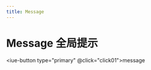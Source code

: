 ```yaml
---
title: Message
---
```

# Message 全局提示

<iue-button type="primary" @click="click01">message</iue-button>


<script>
import Vue from 'vue'
import Iue from '../../../packages'
Vue.use(Iue)
export default {
    name:'NoticeMessage',
    methods:{
        click01(){
           console.log('01')
           this.$Message('提示信息2')
        }
    }
}
</script>
<style lang="less">
.alert-demo{
    padding-top:20px;
    .iue-alert{
        margin-bottom:10px;
    }
}
</style>